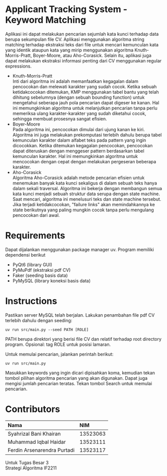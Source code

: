 # Applicant Tracking System - Keyword Matching
Aplikasi ini dapat melakukan pencarian sejumlah kata kunci terhadap data berupa sekumpulan file CV. Aplikasi menggunakan algoritma string matching terhadap ekstraksi teks dari file untuk mencari kemunculan kata yang identik ataupun kata yang mirip menggunakan algoritma Knuth-Morris-Pratt, Boyer-Moore, atau Aho-Corasick. Selain itu, aplikasi juga dapat melakukan ekstraksi informasi penting dari CV menggunakan regular expressions.
- Knuth-Morris-Pratt  
  Inti dari algoritma ini adalah memanfaatkan kegagalan dalam pencocokan dan melewati karakter yang sudah cocok. Ketika sebuah ketidakcocokan ditemukan, KMP menggunakan tabel bantu yang telah dihitung sebelumnya (dengan sebuah bounding function) untuk mengetahui seberapa jauh pola pencarian dapat digeser ke kanan. Hal ini memungkinkan algoritma untuk melanjutkan pencarian tanpa perlu memeriksa ulang karakter-karakter yang sudah diketahui cocok, sehingga membuat prosesnya sangat efisien.
- Boyer-Moore  
  Pada algoritma ini, pencocokan dimulai dari ujung kanan ke kiri. Algoritma ini juga melakukan prekomputasi terlebih dahulu berupa tabel kemunculan karakter dalam alfabet teks pada pattern yang ingin dicocokkan. Ketika ditemukan kegagalan pencocokan, pencocokan dapat diteruskan dengan menggeser pattern berdasarkan tabel kemunculan karakter. Hal ini memungkinkan algoritma untuk mencocokan dengan cepat dengan melakukan pergeseran beberapa karakter.
- Aho-Corasick  
  Algoritma Aho-Corasick adalah metode pencarian efisien untuk menemukan banyak kata kunci sekaligus di dalam sebuah teks hanya dalam sekali traversal. Algoritma ini bekerja dengan membangun semua kata kunci menjadi sebuah struktur data serupa dengan state machine. Saat mencari, algoritma ini menelusuri teks dan state machine tersebut. Jika terjadi ketidakcocokan, "failure links" akan memindahkannya ke state berikutnya yang paling mungkin cocok tanpa perlu mengulang pencocokan dari awal.

# Requirements
Dapat dijalankan menggunakan package manager uv. Program memiliki dependensi berikut
- PyQt6 (library GUI)
- PyMuPdf (ekstraksi pdf CV)
- Faker (seeding basis data)
- PyMySQL (library koneksi basis data)

# Instructions
  Pastikan server MySQL telah berjalan. Lakukan penambahan file pdf CV terlebih dahulu dengan seeding:
  ```
  uv run src/main.py --seed PATH [ROLE]
  ```
  PATH berupa direktori yang berisi file CV dan relatif terhadap root directory program. Opsional: tag ROLE untuk posisi lamaran.

  Untuk memulai pencarian, jalankan perintah berikut:
  ```
  uv run src/main.py
  ```
  Masukkan keywords yang ingin dicari dipisahkan koma, kemudian tekan tombol pilihan algoritma pencarian yang akan digunakan. Dapat juga mengisi jumlah pencarian teratas. Tekan tombol Search untuk memulai pencarian.

# Contributors
| Nama                         | NIM      |
| :--------------------------- | :------- |
| Syahrizal Bani Khairan       | 13523063 |
| Muhammad Iqbal Haidar        | 13523111 |
| Ferdin Arsenarendra Purtadi  | 13523117 |

Untuk Tugas Besar 3  
Strategi Algoritma IF2211
